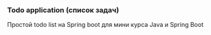 ### Todo application (список задач)

Простой todo list на Spring boot для мини курса 
Java и Spring Boot 